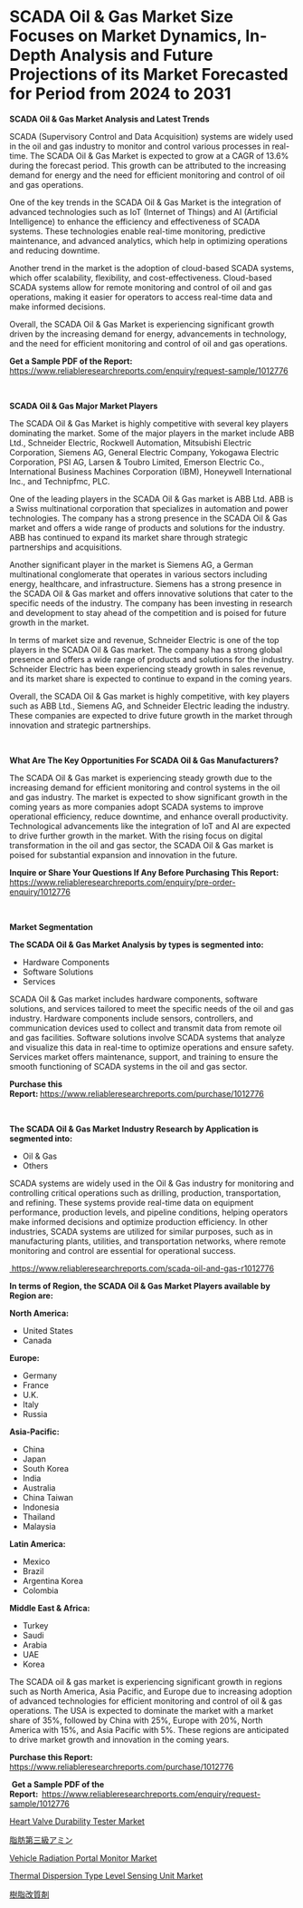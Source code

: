 <p><h1>SCADA Oil & Gas Market Size Focuses on Market Dynamics, In-Depth Analysis and Future Projections of its Market Forecasted for Period from 2024 to 2031</h1></p><p><strong>SCADA Oil & Gas Market Analysis and Latest Trends</strong></p>
<p><p>SCADA (Supervisory Control and Data Acquisition) systems are widely used in the oil and gas industry to monitor and control various processes in real-time. The SCADA Oil & Gas Market is expected to grow at a CAGR of 13.6% during the forecast period. This growth can be attributed to the increasing demand for energy and the need for efficient monitoring and control of oil and gas operations.</p><p>One of the key trends in the SCADA Oil & Gas Market is the integration of advanced technologies such as IoT (Internet of Things) and AI (Artificial Intelligence) to enhance the efficiency and effectiveness of SCADA systems. These technologies enable real-time monitoring, predictive maintenance, and advanced analytics, which help in optimizing operations and reducing downtime.</p><p>Another trend in the market is the adoption of cloud-based SCADA systems, which offer scalability, flexibility, and cost-effectiveness. Cloud-based SCADA systems allow for remote monitoring and control of oil and gas operations, making it easier for operators to access real-time data and make informed decisions.</p><p>Overall, the SCADA Oil & Gas Market is experiencing significant growth driven by the increasing demand for energy, advancements in technology, and the need for efficient monitoring and control of oil and gas operations.</p></p>
<p><strong>Get a Sample PDF of the Report:&nbsp;</strong> <a href="https://www.reliableresearchreports.com/enquiry/request-sample/1012776">https://www.reliableresearchreports.com/enquiry/request-sample/1012776</a></p>
<p>&nbsp;</p>
<p><strong>SCADA Oil & Gas Major Market Players</strong></p>
<p><p>The SCADA Oil & Gas Market is highly competitive with several key players dominating the market. Some of the major players in the market include ABB Ltd., Schneider Electric, Rockwell Automation, Mitsubishi Electric Corporation, Siemens AG, General Electric Company, Yokogawa Electric Corporation, PSI AG, Larsen & Toubro Limited, Emerson Electric Co., International Business Machines Corporation (IBM), Honeywell International Inc., and Technipfmc, PLC.</p><p>One of the leading players in the SCADA Oil & Gas market is ABB Ltd. ABB is a Swiss multinational corporation that specializes in automation and power technologies. The company has a strong presence in the SCADA Oil & Gas market and offers a wide range of products and solutions for the industry. ABB has continued to expand its market share through strategic partnerships and acquisitions.</p><p>Another significant player in the market is Siemens AG, a German multinational conglomerate that operates in various sectors including energy, healthcare, and infrastructure. Siemens has a strong presence in the SCADA Oil & Gas market and offers innovative solutions that cater to the specific needs of the industry. The company has been investing in research and development to stay ahead of the competition and is poised for future growth in the market.</p><p>In terms of market size and revenue, Schneider Electric is one of the top players in the SCADA Oil & Gas market. The company has a strong global presence and offers a wide range of products and solutions for the industry. Schneider Electric has been experiencing steady growth in sales revenue, and its market share is expected to continue to expand in the coming years.</p><p>Overall, the SCADA Oil & Gas market is highly competitive, with key players such as ABB Ltd., Siemens AG, and Schneider Electric leading the industry. These companies are expected to drive future growth in the market through innovation and strategic partnerships.</p></p>
<p>&nbsp;</p>
<p><strong>What Are The Key Opportunities For SCADA Oil & Gas Manufacturers?</strong></p>
<p><p>The SCADA Oil & Gas market is experiencing steady growth due to the increasing demand for efficient monitoring and control systems in the oil and gas industry. The market is expected to show significant growth in the coming years as more companies adopt SCADA systems to improve operational efficiency, reduce downtime, and enhance overall productivity. Technological advancements like the integration of IoT and AI are expected to drive further growth in the market. With the rising focus on digital transformation in the oil and gas sector, the SCADA Oil & Gas market is poised for substantial expansion and innovation in the future.</p></p>
<p><strong>Inquire or Share Your Questions If Any Before Purchasing This Report:</strong> <a href="https://www.reliableresearchreports.com/enquiry/pre-order-enquiry/1012776">https://www.reliableresearchreports.com/enquiry/pre-order-enquiry/1012776</a></p>
<p>&nbsp;</p>
<p><strong>Market Segmentation</strong></p>
<p><strong>The SCADA Oil & Gas Market Analysis by types is segmented into:</strong></p>
<p><ul><li>Hardware Components</li><li>Software Solutions</li><li>Services</li></ul></p>
<p><p>SCADA Oil & Gas market includes hardware components, software solutions, and services tailored to meet the specific needs of the oil and gas industry. Hardware components include sensors, controllers, and communication devices used to collect and transmit data from remote oil and gas facilities. Software solutions involve SCADA systems that analyze and visualize this data in real-time to optimize operations and ensure safety. Services market offers maintenance, support, and training to ensure the smooth functioning of SCADA systems in the oil and gas sector.</p></p>
<p><strong>Purchase this Report:&nbsp;</strong><a href="https://www.reliableresearchreports.com/purchase/1012776">https://www.reliableresearchreports.com/purchase/1012776</a></p>
<p>&nbsp;</p>
<p><strong>The SCADA Oil & Gas Market Industry Research by Application is segmented into:</strong></p>
<p><ul><li>Oil & Gas</li><li>Others</li></ul></p>
<p><p>SCADA systems are widely used in the Oil & Gas industry for monitoring and controlling critical operations such as drilling, production, transportation, and refining. These systems provide real-time data on equipment performance, production levels, and pipeline conditions, helping operators make informed decisions and optimize production efficiency. In other industries, SCADA systems are utilized for similar purposes, such as in manufacturing plants, utilities, and transportation networks, where remote monitoring and control are essential for operational success.</p></p>
<p><a href="https://www.reliableresearchreports.com/scada-oil-and-gas-r1012776">&nbsp;https://www.reliableresearchreports.com/scada-oil-and-gas-r1012776</a></p>
<p><strong>In terms of Region, the SCADA Oil & Gas Market Players available by Region are:</strong></p>
<p>
    <p> <strong> North America: </strong>
        <ul>
            <li>United States</li>
            <li>Canada</li>
        </ul>
        </p> 
    <p> <strong> Europe: </strong>
        <ul>
            <li>Germany</li>
            <li>France</li>
            <li>U.K.</li>
            <li>Italy</li>
            <li>Russia</li>
        </ul>
        </p> 
    <p> <strong> Asia-Pacific: </strong>
        <ul>
            <li>China</li>
            <li>Japan</li>
            <li>South Korea</li>
            <li>India</li>
            <li>Australia</li>
            <li>China Taiwan</li>
            <li>Indonesia</li>
            <li>Thailand</li>
            <li>Malaysia</li>
        </ul>
        </p> 
    <p> <strong> Latin America: </strong>
        <ul>
            <li>Mexico</li>
            <li>Brazil</li>
            <li>Argentina Korea</li>
            <li>Colombia</li>
        </ul>
        </p> 
    <p> <strong> Middle East & Africa: </strong>
        <ul>
            <li>Turkey</li>
            <li>Saudi</li>
            <li>Arabia</li>
            <li>UAE</li>
            <li>Korea</li>
        </ul>
    </p>
    </p>
<p><p>The SCADA oil & gas market is experiencing significant growth in regions such as North America, Asia Pacific, and Europe due to increasing adoption of advanced technologies for efficient monitoring and control of oil & gas operations. The USA is expected to dominate the market with a market share of 35%, followed by China with 25%, Europe with 20%, North America with 15%, and Asia Pacific with 5%. These regions are anticipated to drive market growth and innovation in the coming years.</p></p>
<p><strong>Purchase this Report: </strong><a href="https://www.reliableresearchreports.com/purchase/1012776">https://www.reliableresearchreports.com/purchase/1012776</a></p>
<p>&nbsp;<strong>Get a Sample PDF of the Report:&nbsp;&nbsp;</strong><a href="https://www.reliableresearchreports.com/enquiry/request-sample/1012776">https://www.reliableresearchreports.com/enquiry/request-sample/1012776</a></p>
<p><strong></strong></p>
<p><p><a href="https://github.com/abdillahsp58/Market-Research-Report-List-1/blob/main/heart-valve-durability-tester-market.md">Heart Valve Durability Tester Market</a></p><p><a href="https://github.com/VinceMarvin1/Market-Research-Report-List-1/blob/main/4686050171123.md">脂肪第三級アミン</a></p><p><a href="https://www.linkedin.com/pulse/vehicle-radiation-portal-monitor-market-size-growing-cagr-144-7egif?trackingId=gW1O7y7OJKsZIU3bjkTRKw%3D%3D">Vehicle Radiation Portal Monitor Market</a></p><p><a href="https://github.com/isharif044/Market-Research-Report-List-1/blob/main/thermal-dispersion-type-level-sensing-unit-market.md">Thermal Dispersion Type Level Sensing Unit Market</a></p><p><a href="https://github.com/DayanaRunolfsdottir/Market-Research-Report-List-1/blob/main/2385481171124.md">樹脂改質剤</a></p></p>